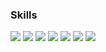 

<!--

### Hi there 👋

**yumdari/yumdari** is a ✨ _special_ ✨ repository because its `README.md` (this file) appears on your GitHub profile.

Here are some ideas to get you started:

- 🔭 I’m currently working on ...
- 🌱 I’m currently learning ...
- 👯 I’m looking to collaborate on ...
- 🤔 I’m looking for help with ...
- 💬 Ask me about ...
- 📫 How to reach me: ...
- 😄 Pronouns: ...
- ⚡ Fun fact: ...
-->

### Skills

<div>
  <img src="https://img.shields.io/badge/C-1572B6?style=flat-square&logo=C&logoColor=white"/> 
  <img src="https://img.shields.io/badge/C++-4479A1?style=flat-square&logo=C%2B%2B&logoColor=white"/>
  <img src="https://img.shields.io/badge/Python-3178C6?style=flat-square&logo=Python&logoColor=white"/> 
  <img src="https://img.shields.io/badge/Java-61DAFB?style=flat-square&logo=Java&logoColor=white"/> 
  <img src="https://img.shields.io/badge/Arduino-8DD6F9?style=flat-square&logo=Arduino&logoColor=white"/> 
  <img src="https://img.shields.io/badge/Microsoft SQL Server-C21325?style=flat-square&logo=Microsoft SQL Server&logoColor=white"/>
  <img src="https://img.shields.io/badge/Git-F05032?style=flat-square&logo=Git&logoColor=white"/> 
</div>
